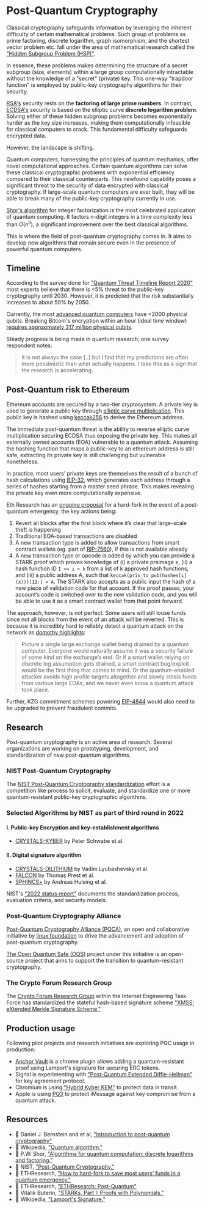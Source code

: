 # Post-Quantum Cryptography

Classical cryptography safeguards information by leveraging the inherent difficulty of certain mathematical problems. Such group of problems as prime factoring, discrete logarithm, graph isomorphism, and the shortest vector problem etc. fall under the area of mathematical research called the ["Hidden Subgroup Problem (HSP)"](https://en.wikipedia.org/wiki/Hidden_subgroup_problem).

In essence, these problems makes determining the structure of a secret subgroup (size, elements) within a large group computationally intractable without the knowledge of a "secret" (private) key. This one-way "trapdoor function" is employed by public-key cryptography algorithms for their security.

[RSA's](https://en.wikipedia.org/wiki/RSA_(cryptosystem)) security rests on the **factoring of large prime numbers**. In contrast, [ECDSA's](/wiki/Cryptography/ecdsa.md) security is based on the elliptic curve **discrete logarithm problem**. Solving either of these hidden subgroup problems becomes exponentially harder as the key size increases, making them computationally infeasible for classical computers to crack. This fundamental difficulty safeguards encrypted data.

However, the landscape is shifting.

Quantum computers, harnessing the principles of quantum mechanics, offer novel computational approaches. Certain quantum algorithms can solve these classical cryptographic problems with exponential efficiency compared to their classical counterparts. This newfound capability poses a significant threat to the security of data encrypted with classical cryptography. If large-scale quantum computers are ever built, they will be able to break many of the public-key cryptography currently in use.

[Shor's algorithm](https://ieeexplore.ieee.org/document/365700) for integer factorization is the most celebrated application of quantum computing. It factors n-digit integers in a time complexity less than $O(n^3)$, a significant improvement over the best classical algorithms.

This is where the field of post-quantum cryptography comes in. It aims to develop new algorithms that remain secure even in the presence of powerful quantum computers.

## Timeline

According to the survey done for ["Quantum Threat Timeline Report 2020"](https://globalriskinstitute.org/publication/quantum-threat-timeline-report-2020/) most experts believe that there is <5% threat to the public-key cryptography until 2030. However, it is predicted that the risk substantially increases to about 50% by 2050.

Currently, the most [advanced quantum computers](https://en.wikipedia.org/wiki/List_of_quantum_processors) have <2000 physical qubits. Breaking Bitcoin's encryption within an hour (ideal time window) [requires approximately 317 million physical qubits](https://pubs.aip.org/avs/aqs/article/4/1/013801/2835275/The-impact-of-hardware-specifications-on-reaching).

Steady progress is being made in quantum research; one survey respondent notes:

> It is not always the case [..] but I find that my predictions are often
more pessimistic than what actually happens. I take this as a sign
that the research is accelerating.

## Post-Quantum risk to Ethereum

Ethereum accounts are secured by a two-tier cryptosystem. A private key is used to generate a public key through [elliptic curve multiplication](/wiki/Cryptography/ecdsa.md). This public key is hashed using [keccak256](/wiki/Cryptography/keccak256.md) to derive the Ethereum address.

The immediate post-quantum threat is the ability to reverse elliptic curve multiplication securing ECDSA thus exposing the private key. This makes all externally owned accounts (EOA) vulnerable to a quantum attack. Assuming the hashing function that maps a public-key to an ethereum address is still safe, extracting its private key is still challenging but vulnerable nonetheless.

In practice, most users’ private keys are themselves the result of a bunch of hash calculations using [BIP-32](https://github.com/bitcoin/bips/blob/b3701faef2bdb98a0d7ace4eedbeefa2da4c89ed/bip-0032.mediawiki), which generates each address through a series of hashes starting from a master seed phrase. This makes revealing the private key even more computationally expensive.

Eth Research has an [ongoing proposal](https://ethresear.ch/t/how-to-hard-fork-to-save-most-users-funds-in-a-quantum-emergency/18901) for a hard-fork in the event of a post-quantum emergency, the key actions being:

1. Revert all blocks after the first block where it’s clear that large-scale theft is happening
2. Traditional EOA-based transactions are disabled
3. A new transaction type is added to allow transactions from smart contract wallets (eg. part of [RIP-7560](https://ethereum-magicians.org/t/rip-7560-native-account-abstraction/16664)), if this is not available already
4. A new transaction type or opcode is added by which you can provide a STARK proof which proves knowledge of (i) a private preimage x, (ii) a hash function ID `1 <= i < k` from a list of k approved hash functions, and (iii) a public address A, such that `keccak(priv_to_pub(hashes[i](x)))[12:] = A`. The STARK also accepts as a public input the hash of a new piece of validation code for that account. If the proof passes, your account’s code is switched over to the new validation code, and you will be able to use it as a smart contract wallet from that point forward.

The approach, however, is not perfect. Some users will still loose funds since not all blocks from the event of an attack will be reverted. This is because it is incredibly hard to reliably detect a quantum attack on the network as [domothy highlights](https://ethresear.ch/t/how-to-hard-fork-to-save-most-users-funds-in-a-quantum-emergency/18901/14):

> Picture a single large exchange wallet being drained by a quantum computer. Everyone would naturally assume it was a security failure of some kind on the exchange’s end. Or if a smart wallet relying on discrete log assumption gets drained, a smart contract bug/exploit would be the first thing that comes to mind. Or the quantum-enabled attacker avoids high profile targets altogether and slowly steals funds from various large EOAs, and we never even know a quantum attack took place.

Further, KZG commitment schemes powering [EIP-4844](/wiki/research/scaling/core-changes/eip-4844.md) would also need to be upgraded to prevent fraudulent commits.

## Research

Post-quantum cryptography is an active area of research. Several organizations are working on prototyping, development, and standardization of new post-quantum algorithms.

### NIST Post-Quantum Cryptography

The [NIST Post-Quantum Cryptography standardization](https://csrc.nist.gov/projects/post-quantum-cryptography) effort is a competition like process to solicit, evaluate, and standardize one or more quantum-resistant public-key cryptographic algorithms.

### Selected Algorithms by NIST as part of third round in 2022

#### I. Public-key Encryption and key-establishment algorithms

- [CRYSTALS-KYBER](https://pq-crystals.org/) by Peter Schwabe et al.

#### II. Digital signature algorithm

- [CRYSTALS-DILITHIUM](https://pq-crystals.org/) by Vadim Lyubashevsky et al.
- [FALCON](https://falcon-sign.info/) by Thomas Prest et al.
- [SPHINCS+](https://falcon-sign.info/) by Andreas Hulsing et al.

 NIST's ["2022 status report"](https://tsapps.nist.gov/publication/get_pdf.cfm?pub_id=934458) documents the standardization process, evaluation criteria, and security models.

### Post-Quantum Cryptography Alliance

[Post-Quantum Cryptography Alliance (PQCA)](https://pqca.org/), an open and collaborative initiative by [linux foundation](https://www.linuxfoundation.org/press/announcing-the-post-quantum-cryptography-alliance-pqca) to drive the advancement and adoption of post-quantum cryptography.

[The Open Quantum Safe (OQS)](https://openquantumsafe.org/) project under this initiative is an open-source project that aims to support the transition to quantum-resistant cryptography.

### The Crypto Forum Research Group

The [Crypto Forum Research Group](https://datatracker.ietf.org/rg/cfrg/about/) within the Internet Engineering Task Force has standardized the stateful hash-based signature scheme ["XMSS: eXtended Merkle Signature Scheme."](https://datatracker.ietf.org/doc/rfc8391/)

## Production usage

Following pilot projects and research initiatives are exploring PQC usage in production:

- [Anchor Vault](https://chromewebstore.google.com/detail/omifklijimcjhfiojhodcnfihkljeali) is a chrome plugin allows adding a quantum-resistant proof using Lamport's signature for securing ERC tokens.
- Signal is experimenting with ["Post-Quantum Extended Diffie-Hellman"](https://signal.org/docs/specifications/pqxdh/#introduction) for key agreement protocol.
- Chromium is using ["Hybrid Kyber KEM"](https://blog.chromium.org/2023/08/protecting-chrome-traffic-with-hybrid.html) to protect data in transit.
- Apple is using [PQ3](https://security.apple.com/blog/imessage-pq3/) to protect iMessage against key compromise from a quantum attack.

## Resources

- 📝 Daniel J. Bernstein and et al, ["Introduction to post-quantum cryptography"](https://pqcrypto.org/www.springer.com/cda/content/document/cda_downloaddocument/9783540887010-c1.pdf)
- 📝 Wikipedia, ["Quantum algorithm."](https://en.wikipedia.org/wiki/Quantum_algorithm)
- 📝 P.W. Shor, ["Algorithms for quantum computation: discrete logarithms and factoring."](https://ieeexplore.ieee.org/document/365700)
- 📝 NIST, ["Post-Quantum Cryptography."](https://csrc.nist.gov/projects/post-quantum-cryptography)
- 📝 ETHResearch, ["How to hard-fork to save most users’ funds in a quantum emergency."](https://ethresear.ch/t/how-to-hard-fork-to-save-most-users-funds-in-a-quantum-emergency/18901)
- 📝 ETHResearch, ["ETHResearch: Post-Quantum"](https://ethresear.ch/tag/post-quantum)
- 📝 Vitalik Buterin, ["STARKs, Part I: Proofs with Polynomials."](https://vitalik.eth.limo/general/2017/11/09/starks_part_1.html)
- 📝 Wikipedia, ["Lamport's Signature."](https://en.wikipedia.org/wiki/Lamport_signature)
